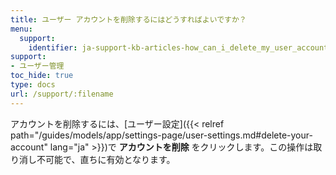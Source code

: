 ```yaml
---
title: ユーザー アカウントを削除するにはどうすればよいですか？
menu:
  support:
    identifier: ja-support-kb-articles-how_can_i_delete_my_user_account
support:
- ユーザー管理
toc_hide: true
type: docs
url: /support/:filename
---
```


アカウントを削除するには、[ユーザー設定]({{< relref path="/guides/models/app/settings-page/user-settings.md#delete-your-account" lang="ja" >}})で **アカウントを削除** をクリックします。この操作は取り消し不可能で、直ちに有効となります。